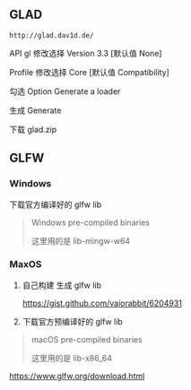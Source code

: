 ## GLAD

    http://glad.dav1d.de/

API gl 修改选择 Version 3.3 [默认值 None]

Profile 修改选择 Core [默认值 Compatibility]

勾选 Option Generate a loader

生成 Generate

下载 glad.zip

## GLFW

### Windows

下载官方编译好的 glfw lib
> Windows pre-compiled binaries
> 
> 这里用的是 lib-mingw-w64


### MaxOS
1. 自己构建 生成 glfw lib

    https://gist.github.com/vaiorabbit/6204931

2. 下载官方预编译好的 glfw lib
> macOS pre-compiled binaries
> 
> 这里用的是 lib-x86_64

   https://www.glfw.org/download.html